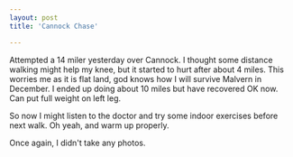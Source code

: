 ```yaml
---
layout: post
title: 'Cannock Chase'

---
```


Attempted a 14  miler yesterday over Cannock. I thought some distance walking
might help my knee, but it started to hurt after about 4 miles. This worries me
as it is flat land, god knows how I will survive Malvern in December. I ended up
doing about 10 miles but have recovered OK now. Can put full weight on left leg.

So now I might listen to the doctor and try some indoor exercises before next
walk. Oh yeah, and warm up properly.

Once again, I didn't take any photos.
